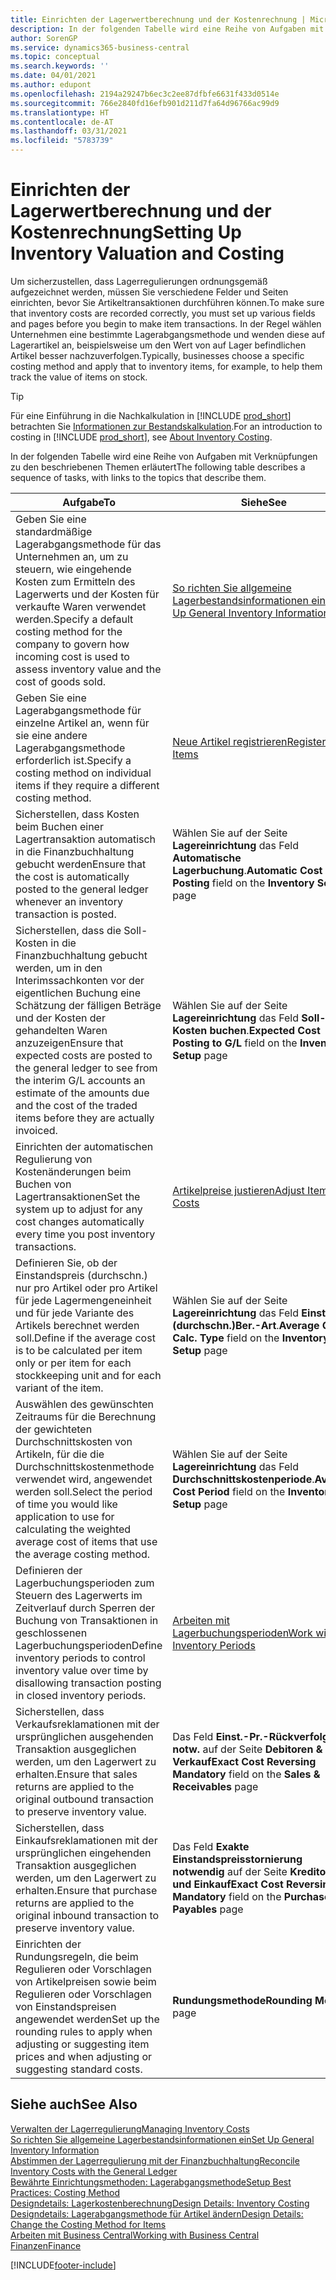 ```yaml
---
title: Einrichten der Lagerwertberechnung und der Kostenrechnung | Microsoft Docs
description: In der folgenden Tabelle wird eine Reihe von Aufgaben mit Verknüpfungen zu den beschriebenen Themen erläutert.
author: SorenGP
ms.service: dynamics365-business-central
ms.topic: conceptual
ms.search.keywords: ''
ms.date: 04/01/2021
ms.author: edupont
ms.openlocfilehash: 2194a29247b6ec3c2ee87dfbfe6631f433d0514e
ms.sourcegitcommit: 766e2840fd16efb901d211d7fa64d96766ac99d9
ms.translationtype: HT
ms.contentlocale: de-AT
ms.lasthandoff: 03/31/2021
ms.locfileid: "5783739"
---
```

# <a name="setting-up-inventory-valuation-and-costing"></a><span data-ttu-id="f6745-103">Einrichten der Lagerwertberechnung und der Kostenrechnung</span><span class="sxs-lookup"><span data-stu-id="f6745-103">Setting Up Inventory Valuation and Costing</span></span>

<span data-ttu-id="f6745-104">Um sicherzustellen, dass Lagerregulierungen ordnungsgemäß aufgezeichnet werden, müssen Sie verschiedene Felder und Seiten einrichten, bevor Sie Artikeltransaktionen durchführen können.</span><span class="sxs-lookup"><span data-stu-id="f6745-104">To make sure that inventory costs are recorded correctly, you must set up various fields and pages before you begin to make item transactions.</span></span> <span data-ttu-id="f6745-105">In der Regel wählen Unternehmen eine bestimmte Lagerabgangsmethode und wenden diese auf Lagerartikel an, beispielsweise um den Wert von auf Lager befindlichen Artikel besser nachzuverfolgen.</span><span class="sxs-lookup"><span data-stu-id="f6745-105">Typically, businesses choose a specific costing method and apply that to inventory items, for example, to help them track the value of items on stock.</span></span>  

> [!TIP]
> <span data-ttu-id="f6745-106">Für eine Einführung in die Nachkalkulation in [!INCLUDE [prod_short](includes/prod_short.md)] betrachten Sie [Informationen zur Bestandskalkulation](finance-learn-about-costing.md).</span><span class="sxs-lookup"><span data-stu-id="f6745-106">For an introduction to costing in [!INCLUDE [prod_short](includes/prod_short.md)], see [About Inventory Costing](finance-learn-about-costing.md).</span></span>

<span data-ttu-id="f6745-107">In der folgenden Tabelle wird eine Reihe von Aufgaben mit Verknüpfungen zu den beschriebenen Themen erläutert</span><span class="sxs-lookup"><span data-stu-id="f6745-107">The following table describes a sequence of tasks, with links to the topics that describe them.</span></span>

|<span data-ttu-id="f6745-108">**Aufgabe**</span><span class="sxs-lookup"><span data-stu-id="f6745-108">**To**</span></span>|<span data-ttu-id="f6745-109">**Siehe**</span><span class="sxs-lookup"><span data-stu-id="f6745-109">**See**</span></span>|  
|------------|-------------|
|<span data-ttu-id="f6745-110">Geben Sie eine standardmäßige Lagerabgangsmethode für das Unternehmen an, um zu steuern, wie eingehende Kosten zum Ermitteln des Lagerwerts und der Kosten für verkaufte Waren verwendet werden.</span><span class="sxs-lookup"><span data-stu-id="f6745-110">Specify a default costing method for the company to govern how incoming cost is used to assess inventory value and the cost of goods sold.</span></span>|[<span data-ttu-id="f6745-111">So richten Sie allgemeine Lagerbestandsinformationen ein</span><span class="sxs-lookup"><span data-stu-id="f6745-111">Set Up General Inventory Information</span></span>](inventory-how-setup-general.md)|  
|<span data-ttu-id="f6745-112">Geben Sie eine Lagerabgangsmethode für einzelne Artikel an, wenn für sie eine andere Lagerabgangsmethode erforderlich ist.</span><span class="sxs-lookup"><span data-stu-id="f6745-112">Specify a costing method on individual items if they require a different costing method.</span></span>|[<span data-ttu-id="f6745-113">Neue Artikel registrieren</span><span class="sxs-lookup"><span data-stu-id="f6745-113">Register New Items</span></span>](inventory-how-register-new-items.md)|  
|<span data-ttu-id="f6745-114">Sicherstellen, dass Kosten beim Buchen einer Lagertransaktion automatisch in die Finanzbuchhaltung gebucht werden</span><span class="sxs-lookup"><span data-stu-id="f6745-114">Ensure that the cost is automatically posted to the general ledger whenever an inventory transaction is posted.</span></span>|<span data-ttu-id="f6745-115">Wählen Sie auf der Seite **Lagereinrichtung** das Feld **Automatische Lagerbuchung**.</span><span class="sxs-lookup"><span data-stu-id="f6745-115">**Automatic Cost Posting** field on the **Inventory Setup** page</span></span>|  
|<span data-ttu-id="f6745-116">Sicherstellen, dass die Soll-Kosten in die Finanzbuchhaltung gebucht werden, um in den Interimssachkonten vor der eigentlichen Buchung eine Schätzung der fälligen Beträge und der Kosten der gehandelten Waren anzuzeigen</span><span class="sxs-lookup"><span data-stu-id="f6745-116">Ensure that expected costs are posted to the general ledger to see from the interim G/L accounts an estimate of the amounts due and the cost of the traded items before they are actually invoiced.</span></span>|<span data-ttu-id="f6745-117">Wählen Sie auf der Seite **Lagereinrichtung** das Feld **Soll-Kosten buchen**.</span><span class="sxs-lookup"><span data-stu-id="f6745-117">**Expected Cost Posting to G/L** field on the **Inventory Setup** page</span></span>|  
|<span data-ttu-id="f6745-118">Einrichten der automatischen Regulierung von Kostenänderungen beim Buchen von Lagertransaktionen</span><span class="sxs-lookup"><span data-stu-id="f6745-118">Set the system up to adjust for any cost changes automatically every time you post inventory transactions.</span></span>|[<span data-ttu-id="f6745-119">Artikelpreise justieren</span><span class="sxs-lookup"><span data-stu-id="f6745-119">Adjust Item Costs</span></span>](inventory-how-adjust-item-costs.md)|  
|<span data-ttu-id="f6745-120">Definieren Sie, ob der Einstandspreis (durchschn.) nur pro Artikel oder pro Artikel für jede Lagermengeneinheit und für jede Variante des Artikels berechnet werden soll.</span><span class="sxs-lookup"><span data-stu-id="f6745-120">Define if the average cost is to be calculated per item only or per item for each stockkeeping unit and for each variant of the item.</span></span>|<span data-ttu-id="f6745-121">Wählen Sie auf der Seite **Lagereinrichtung** das Feld **Einst.-Pr.(durchschn.)Ber.-Art**.</span><span class="sxs-lookup"><span data-stu-id="f6745-121">**Average Cost Calc. Type** field on the **Inventory Setup** page</span></span>|  
|<span data-ttu-id="f6745-122">Auswählen des gewünschten Zeitraums für die Berechnung der gewichteten Durchschnittskosten von Artikeln, für die die Durchschnittskostenmethode verwendet wird, angewendet werden soll.</span><span class="sxs-lookup"><span data-stu-id="f6745-122">Select the period of time you would like application to use for calculating the weighted average cost of items that use the average costing method.</span></span>|<span data-ttu-id="f6745-123">Wählen Sie auf der Seite **Lagereinrichtung** das Feld **Durchschnittskostenperiode**.</span><span class="sxs-lookup"><span data-stu-id="f6745-123">**Average Cost Period** field on the **Inventory Setup** page</span></span>|  
|<span data-ttu-id="f6745-124">Definieren der Lagerbuchungsperioden zum Steuern des Lagerwerts im Zeitverlauf durch Sperren der Buchung von Transaktionen in geschlossenen Lagerbuchungsperioden</span><span class="sxs-lookup"><span data-stu-id="f6745-124">Define inventory periods to control inventory value over time by disallowing transaction posting in closed inventory periods.</span></span>|[<span data-ttu-id="f6745-125">Arbeiten mit Lagerbuchungsperioden</span><span class="sxs-lookup"><span data-stu-id="f6745-125">Work with Inventory Periods</span></span>](finance-how-to-work-with-inventory-periods.md)|  
|<span data-ttu-id="f6745-126">Sicherstellen, dass Verkaufsreklamationen mit der ursprünglichen ausgehenden Transaktion ausgeglichen werden, um den Lagerwert zu erhalten.</span><span class="sxs-lookup"><span data-stu-id="f6745-126">Ensure that sales returns are applied to the original outbound transaction to preserve inventory value.</span></span>|<span data-ttu-id="f6745-127">Das Feld **Einst.-Pr.-Rückverfolg. notw.** auf der Seite **Debitoren & Verkauf**</span><span class="sxs-lookup"><span data-stu-id="f6745-127">**Exact Cost Reversing Mandatory** field on the **Sales & Receivables** page</span></span>|  
|<span data-ttu-id="f6745-128">Sicherstellen, dass Einkaufsreklamationen mit der ursprünglichen eingehenden Transaktion ausgeglichen werden, um den Lagerwert zu erhalten.</span><span class="sxs-lookup"><span data-stu-id="f6745-128">Ensure that purchase returns are applied to the original inbound transaction to preserve inventory value.</span></span>|<span data-ttu-id="f6745-129">Das Feld **Exakte Einstandspreisstornierung notwendig** auf der Seite **Kreditoren und Einkauf**</span><span class="sxs-lookup"><span data-stu-id="f6745-129">**Exact Cost Reversing Mandatory** field on the **Purchases & Payables** page</span></span>|
|<span data-ttu-id="f6745-130">Einrichten der Rundungsregeln, die beim Regulieren oder Vorschlagen von Artikelpreisen sowie beim Regulieren oder Vorschlagen von Einstandspreisen angewendet werden</span><span class="sxs-lookup"><span data-stu-id="f6745-130">Set up the rounding rules to apply when adjusting or suggesting item prices and when adjusting or suggesting standard costs.</span></span>|<span data-ttu-id="f6745-131">**Rundungsmethode**</span><span class="sxs-lookup"><span data-stu-id="f6745-131">**Rounding Method** page</span></span>|  

## <a name="see-also"></a><span data-ttu-id="f6745-132">Siehe auch</span><span class="sxs-lookup"><span data-stu-id="f6745-132">See Also</span></span>

[<span data-ttu-id="f6745-133">Verwalten der Lagerregulierung</span><span class="sxs-lookup"><span data-stu-id="f6745-133">Managing Inventory Costs</span></span>](finance-manage-inventory-costs.md)  
[<span data-ttu-id="f6745-134">So richten Sie allgemeine Lagerbestandsinformationen ein</span><span class="sxs-lookup"><span data-stu-id="f6745-134">Set Up General Inventory Information</span></span>](inventory-how-setup-general.md)  
[<span data-ttu-id="f6745-135">Abstimmen der Lagerregulierung mit der Finanzbuchhaltung</span><span class="sxs-lookup"><span data-stu-id="f6745-135">Reconcile Inventory Costs with the General Ledger</span></span>](finance-how-to-post-inventory-costs-to-the-general-ledger.md)  
[<span data-ttu-id="f6745-136">Bewährte Einrichtungsmethoden: Lagerabgangsmethode</span><span class="sxs-lookup"><span data-stu-id="f6745-136">Setup Best Practices: Costing Method</span></span>](setup-best-practices-costing-method.md)  
[<span data-ttu-id="f6745-137">Designdetails: Lagerkostenberechnung</span><span class="sxs-lookup"><span data-stu-id="f6745-137">Design Details: Inventory Costing</span></span>](design-details-inventory-costing.md)  
[<span data-ttu-id="f6745-138">Designdetails: Lagerabgangsmethode für Artikel ändern</span><span class="sxs-lookup"><span data-stu-id="f6745-138">Design Details: Change the Costing Method for Items</span></span>](design-details-changing-costing-methods.md)  
[<span data-ttu-id="f6745-139">Arbeiten mit  Business Central</span><span class="sxs-lookup"><span data-stu-id="f6745-139">Working with Business Central</span></span>](ui-work-product.md)  
[<span data-ttu-id="f6745-140">Finanzen</span><span class="sxs-lookup"><span data-stu-id="f6745-140">Finance</span></span>](finance.md)  


[!INCLUDE[footer-include](includes/footer-banner.md)]